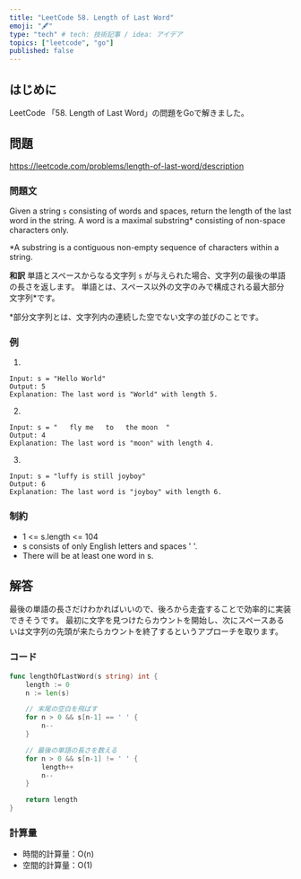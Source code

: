 ```yaml
---
title: "LeetCode 58. Length of Last Word"
emoji: "🖋"
type: "tech" # tech: 技術記事 / idea: アイデア
topics: ["leetcode", "go"]
published: false
---
```

## はじめに
LeetCode 「58. Length of Last Word」の問題をGoで解きました。

## 問題
https://leetcode.com/problems/length-of-last-word/description

### 問題文
Given a string `s` consisting of words and spaces, return the length of the last word in the string.
A word is a maximal substring* consisting of non-space characters only.

*A substring is a contiguous non-empty sequence of characters within a string.

**和訳**
単語とスペースからなる文字列 `s` が与えられた場合、文字列の最後の単語の長さを返します。 
単語とは、スペース以外の文字のみで構成される最大部分文字列*です。

*部分文字列とは、文字列内の連続した空でない文字の並びのことです。

### 例
1.
```
Input: s = "Hello World"
Output: 5
Explanation: The last word is "World" with length 5.
```

2.
```
Input: s = "   fly me   to   the moon  "
Output: 4
Explanation: The last word is "moon" with length 4.
```

3.
```
Input: s = "luffy is still joyboy"
Output: 6
Explanation: The last word is "joyboy" with length 6.
```

### 制約
- 1 <= s.length <= 104
- s consists of only English letters and spaces ' '.
- There will be at least one word in s.

## 解答
最後の単語の長さだけわかればいいので、後ろから走査することで効率的に実装できそうです。
最初に文字を見つけたらカウントを開始し、次にスペースあるいは文字列の先頭が来たらカウントを終了するというアプローチを取ります。

### コード
```go
func lengthOfLastWord(s string) int {
    length := 0
    n := len(s)

    // 末尾の空白を飛ばす
    for n > 0 && s[n-1] == ' ' {
        n--
    }

    // 最後の単語の長さを数える
    for n > 0 && s[n-1] != ' ' {
        length++
        n--
    }

    return length
}
```

### 計算量
- 時間的計算量：O(n)
- 空間的計算量：O(1)
